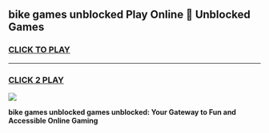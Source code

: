 
## bike games unblocked Play Online 👋 Unblocked Games
<h3>
<a href="https://premium.freeplayer.one?title=bike_games_unblocked&ref=19F">CLICK TO PLAY</a></h3>
<hr>

<h3>
<a href="https://premium.freeplayer.one?title=bike_games_unblocked&ref=19F">CLICK 2 PLAY</a>
  
</h3>

<a href="https://premium.freeplayer.one?title=bike_games_unblocked&ref=19F"><img src="https://clearcache.store/games.png"></a>


**bike games unblocked games unblocked: Your Gateway to Fun and Accessible Online Gaming**
